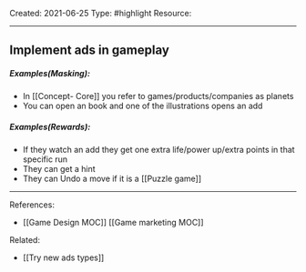 
Created: 2021-06-25
Type: #highlight 
Resource: 

---
## Implement ads in gameplay 
##### Examples(Masking):
- In [[Concept- Core]] you refer to games/products/companies as planets
- You can open an book and one of the illustrations opens an add

##### Examples(Rewards):
- If they watch an add they get one extra life/power up/extra points in that specific run
- They can get a hint
- They can Undo a move if it is a [[Puzzle game]]

---

References:
- [[Game Design MOC]] [[Game marketing MOC]] 

Related:
- [[Try new ads types]]



